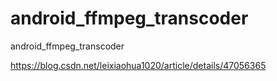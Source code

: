 # android_ffmpeg_transcoder
android_ffmpeg_transcoder

https://blog.csdn.net/leixiaohua1020/article/details/47056365
